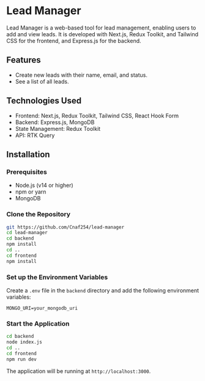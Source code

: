 # Lead Manager

Lead Manager is a web-based tool for lead management, enabling users to add and view leads. It is developed with Next.js, Redux Toolkit, and Tailwind CSS for the frontend, and Express.js for the backend.

## Features

- Create new leads with their name, email, and status.
- See a list of all leads.


## Technologies Used

- Frontend: Next.js, Redux Toolkit, Tailwind CSS, React Hook Form
- Backend: Express.js, MongoDB
- State Management: Redux Toolkit
- API: RTK Query

## Installation

### Prerequisites

- Node.js (v14 or higher)
- npm or yarn
- MongoDB

### Clone the Repository

```sh
git https://github.com/Cnaf254/lead-manager
cd lead-manager
cd backend
npm install
cd ..
cd frontend
npm install
```

### Set up the Environment Variables

Create a `.env` file in the `backend` directory and add the following environment variables:

```
MONGO_URI=your_mongodb_uri
```     
### Start the Application

```sh
cd backend
node index.js
cd ..
cd frontend
npm run dev
```

The application will be running at `http://localhost:3000`.


